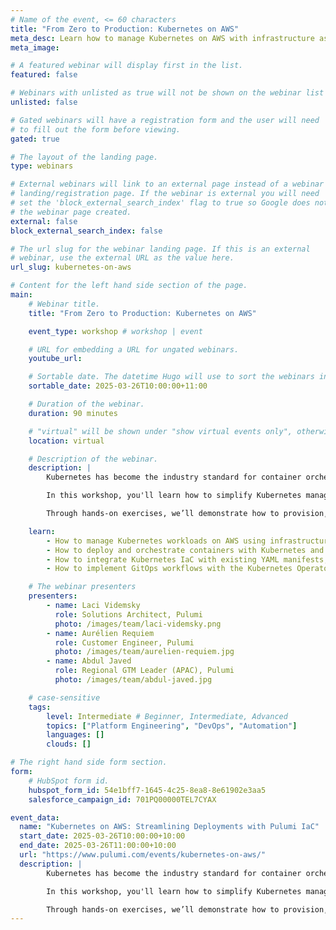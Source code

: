 ```yaml
---
# Name of the event, <= 60 characters
title: "From Zero to Production: Kubernetes on AWS"
meta_desc: Learn how to manage Kubernetes on AWS with infrastructure as code. Simplify deployments, automate workloads, and integrate cloud services efficiently.
meta_image:

# A featured webinar will display first in the list.
featured: false

# Webinars with unlisted as true will not be shown on the webinar list
unlisted: false

# Gated webinars will have a registration form and the user will need
# to fill out the form before viewing.
gated: true

# The layout of the landing page.
type: webinars

# External webinars will link to an external page instead of a webinar
# landing/registration page. If the webinar is external you will need
# set the 'block_external_search_index' flag to true so Google does not index
# the webinar page created.
external: false
block_external_search_index: false

# The url slug for the webinar landing page. If this is an external
# webinar, use the external URL as the value here.
url_slug: kubernetes-on-aws

# Content for the left hand side section of the page.
main:
    # Webinar title.
    title: "From Zero to Production: Kubernetes on AWS"

    event_type: workshop # workshop | event

    # URL for embedding a URL for ungated webinars.
    youtube_url:

    # Sortable date. The datetime Hugo will use to sort the webinars in date order.
    sortable_date: 2025-03-26T10:00:00+11:00

    # Duration of the webinar.
    duration: 90 minutes

    # "virtual" will be shown under "show virtual events only", otherwise shown as City, State (seattle, wa)
    location: virtual

    # Description of the webinar.
    description: |
        Kubernetes has become the industry standard for container orchestration, offering scalability and flexibility for cloud-native applications. However, managing Kubernetes—especially across cloud environments—can be complex and time-consuming.

        In this workshop, you'll learn how to simplify Kubernetes management on AWS using infrastructure as code. By leveraging a modern approach, you can define and deploy Kubernetes resources programmatically, reduce reliance on YAML configurations, and integrate cloud services seamlessly.

        Through hands-on exercises, we’ll demonstrate how to provision, configure, and maintain Kubernetes clusters and containerized applications with efficiency and reliability.

    learn:
        - How to manage Kubernetes workloads on AWS using infrastructure as code.
        - How to deploy and orchestrate containers with Kubernetes and Docker providers in a single workflow.
        - How to integrate Kubernetes IaC with existing YAML manifests, Helm charts, and cloud services.
        - How to implement GitOps workflows with the Kubernetes Operator for automated deployments.

    # The webinar presenters
    presenters:
        - name: Laci Videmsky
          role: Solutions Architect, Pulumi
          photo: /images/team/laci-videmsky.png
        - name: Aurélien Requiem
          role: Customer Engineer, Pulumi
          photo: /images/team/aurelien-requiem.jpg
        - name: Abdul Javed
          role: Regional GTM Leader (APAC), Pulumi
          photo: /images/team/abdul-javed.jpg

    # case-sensitive
    tags:
        level: Intermediate # Beginner, Intermediate, Advanced
        topics: ["Platform Engineering", "DevOps", "Automation"]
        languages: []
        clouds: []

# The right hand side form section.
form:
    # HubSpot form id.
    hubspot_form_id: 54e1bff7-1645-4c25-8ea8-8e61902e3aa5
    salesforce_campaign_id: 701PQ00000TEL7CYAX

event_data:
  name: "Kubernetes on AWS: Streamlining Deployments with Pulumi IaC"
  start_date: 2025-03-26T10:00:00+10:00
  end_date: 2025-03-26T11:00:00+10:00
  url: "https://www.pulumi.com/events/kubernetes-on-aws/"
  description: |
        Kubernetes has become the industry standard for container orchestration, offering scalability and flexibility for cloud-native applications. However, managing Kubernetes—especially across cloud environments—can be complex and time-consuming.

        In this workshop, you'll learn how to simplify Kubernetes management on AWS using infrastructure as code. By leveraging a modern approach, you can define and deploy Kubernetes resources programmatically, reduce reliance on YAML configurations, and integrate cloud services seamlessly.

        Through hands-on exercises, we’ll demonstrate how to provision, configure, and maintain Kubernetes clusters and containerized applications with efficiency and reliability.
---
```

